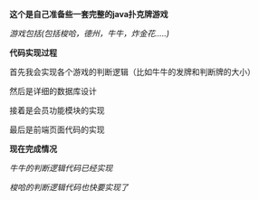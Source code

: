 
**这个是自己准备些一套完整的java扑克牌游戏**

_游戏包括(包括梭哈，德州，牛牛，炸金花…..)_


**代码实现过程**

首先我会实现各个游戏的判断逻辑（比如牛牛的发牌和判断牌的大小）

然后是详细的数据库设计

接着是会员功能模块的实现

最后是前端页面代码的实现

**现在完成情况**

_牛牛的判断逻辑代码已经实现_

_梭哈的判断逻辑代码也快要实现了_
